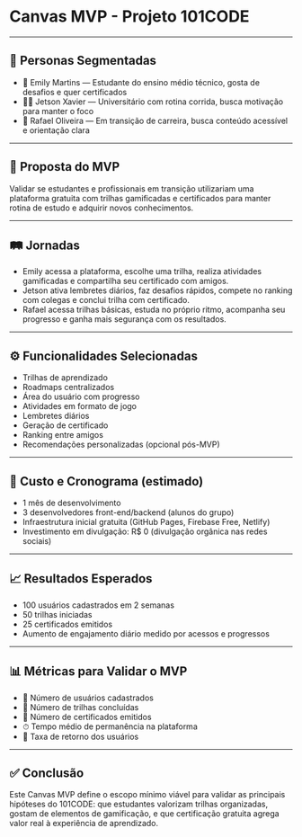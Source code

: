 # Canvas MVP - Projeto 101CODE

---

## 🎯 Personas Segmentadas

- 👩 Emily Martins — Estudante do ensino médio técnico, gosta de desafios e quer certificados
- 👨‍💻 Jetson Xavier — Universitário com rotina corrida, busca motivação para manter o foco
- 👨 Rafael Oliveira — Em transição de carreira, busca conteúdo acessível e orientação clara

---

## 🧪 Proposta do MVP

Validar se estudantes e profissionais em transição utilizariam uma plataforma gratuita com trilhas gamificadas e certificados para manter rotina de estudo e adquirir novos conhecimentos.

---

## 🛤️ Jornadas

- Emily acessa a plataforma, escolhe uma trilha, realiza atividades gamificadas e compartilha seu certificado com amigos.
- Jetson ativa lembretes diários, faz desafios rápidos, compete no ranking com colegas e conclui trilha com certificado.
- Rafael acessa trilhas básicas, estuda no próprio ritmo, acompanha seu progresso e ganha mais segurança com os resultados.

---

## ⚙️ Funcionalidades Selecionadas

- Trilhas de aprendizado
- Roadmaps centralizados
- Área do usuário com progresso
- Atividades em formato de jogo
- Lembretes diários
- Geração de certificado
- Ranking entre amigos
- Recomendações personalizadas (opcional pós-MVP)

---

## 🧾 Custo e Cronograma (estimado)

- 1 mês de desenvolvimento
- 3 desenvolvedores front-end/backend (alunos do grupo)
- Infraestrutura inicial gratuita (GitHub Pages, Firebase Free, Netlify)
- Investimento em divulgação: R$ 0 (divulgação orgânica nas redes sociais)

---

## 📈 Resultados Esperados

- 100 usuários cadastrados em 2 semanas
- 50 trilhas iniciadas
- 25 certificados emitidos
- Aumento de engajamento diário medido por acessos e progressos

---

## 📊 Métricas para Validar o MVP

- 👥 Número de usuários cadastrados
- 🚀 Número de trilhas concluídas
- 📃 Número de certificados emitidos
- ⏱ Tempo médio de permanência na plataforma
- 🔁 Taxa de retorno dos usuários

---

## ✅ Conclusão

Este Canvas MVP define o escopo mínimo viável para validar as principais hipóteses do 101CODE: que estudantes valorizam trilhas organizadas, gostam de elementos de gamificação, e que certificação gratuita agrega valor real à experiência de aprendizado.

